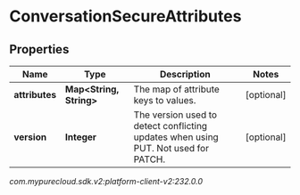 # ConversationSecureAttributes


## Properties

| Name | Type | Description | Notes |
| ------------ | ------------- | ------------- | ------------- |
| **attributes** | **Map&lt;String, String&gt;** | The map of attribute keys to values. |  [optional] |
| **version** | **Integer** | The version used to detect conflicting updates when using PUT. Not used for PATCH. |  [optional] |




_com.mypurecloud.sdk.v2:platform-client-v2:232.0.0_
